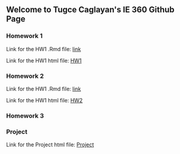 ## Welcome to Tugce Caglayan's IE 360 Github Page


### Homework 1
Link for the HW1 .Rmd file:
[link](https://github.com/BU-IE-360/spring22-TugceCaglayan/blob/gh-pages/HW1/x.Rmd)

Link for the HW1 html file: 
[HW1](HW1/x.html)
### Homework 2
Link for the HW1 .Rmd file:
[link](https://github.com/BU-IE-360/spring22-TugceCaglayan/blob/gh-pages/HW2/hw2.Rmd)

Link for the HW1 html file:
[HW2](HW2/hw2.html)

### Homework 3

### Project

Link for the Project html file:
[Project](https://github.com/BU-IE-360/spring22-TugceCaglayan/Project/IE360_Project_Group5.html)




